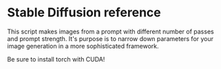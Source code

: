 <H1>Stable Diffusion reference</H1>

This script makes images from a prompt with different number of passes and prompt strength. It's purpose is to narrow down parameters for your image generation in a more sophisticated framework.

Be sure to install torch with CUDA!
